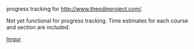 progress tracking for http://www.theodinproject.com/. 

Not yet functional for progress tracking.  Time estimates for each course and section are included.

[Imgur](http://i.imgur.com/jUhElcD.png?raw=true)